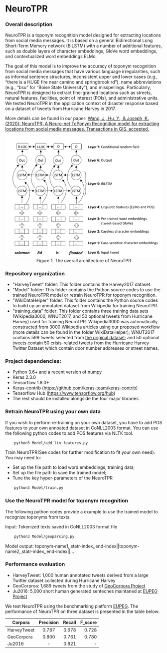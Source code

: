 # NeuroTPR


### Overall description

NeuroTPR is a toponym recognition model designed for extracting locations from social media messages. It is based on a general Bidirectional Long Short-Term Memory network (BiLSTM) with a number of additional features, such as double layers of character embeddings, GloVe word embeddings, and contextualized word embeddings ELMo.

The goal of this model is to improve the accuracy of toponym recognition from social media messages that have various
language irregularities, such as informal sentence structures, inconsistent upper and lower cases (e.g., “there is a HUGE fire near camino and springbrook rd”), name abbreviations (e.g., “bsu” for “Boise State University”), and misspellings. Particularly, NeuroTPR is designed to extract fine-grained locations such as streets, natural features, facilities, point of interest (POIs), and administrative units. We tested NeuroTPR in the application context of disaster response based on a dataset of tweets from Hurricane Harvey in 2017.

More details can be found in our paper: [Wang, J., Hu, Y., & Joseph, K. (2020): NeuroTPR: A Neuro-net ToPonym Recognition model for extracting locations from social media messages. Transactions in GIS, accepted.](https://geoai.geog.buffalo.edu/publications/)

<p align="center">
<img align="center" src="model_structure.png" width="600" />
<br />
Figure 1. The overall architecture of NeuroTPR
</p>


### Repository organization

* "HarveyTweet" folder: This folder contains the Harvey2017 dataset.
* "Model" folder: This folder contains the Python source codes to use the trained NeuroTPR model or retrain NeuroTPR for toponym recognition.
* "WikiDataHelper" folder: This folder contains the Python source codes to build up an annotated dataset from Wikipedia for training NeuroTPR.
* "training_data" folder: This folder contains three training data sets (Wikipedia3000, WNUT2017, and 50 optional tweets from Hurricane Harvey) used for training NeuroTPR. Wikipedia3000 was automatically constructed from 3000 Wikipedia articles using our proposed workflow (more details can be found in the folder WikiDataHelper); WNUT2017 contains 599 tweets selected from [the original dataset](https://github.com/leondz/emerging_entities_17); and 50 optional tweets contain 50 crisis-related tweets from the Hurricane Harvey Twitter Dataset which contain door number addresses or street names.



### Project dependencies:

* Python 3.6+ and a recent version of numpy
* Keras 2.3.0
* Tensorflow 1.8.0+
* Keras-contrib (https://github.com/keras-team/keras-contrib)
* Tensorflow Hub (https://www.tensorflow.org/hub)
* The rest should be installed alongside the four major libraries

### Retrain NeuroTPR using your own data

If you wish to perform re-training on your own dataset, you have to add POS features to your own annoated dataset in CoNLL2003 format.
You can use the following python codes to add POS features via NLTK tool.

```bash
    python3 Model/add_lin_features.py
```

Train NeuroTPR(See codes for further modification to fit your own need). You may need to:
* Set up the file path to load word embeddings, training data;
* Set up the file path to save the trained model;
* Tune the key hyper-parameters of the NeuroTPR

```bash
    python3 Model/train.py
 ```

### Use the NeuroTPR model for toponym recognition

The following python codes provide a example to use the trained model to recognize toponyms from texts.

Input: Tokenized texts saved in CoNLL2003 format file

```bash
    python3 Model/geoparsing.py
 ```
Model output: toponym-name1,,statr-index,,end-index||toponym-name2,,statr-index,,end-index||...


### Performance evaluation

* HarveyTweet: 1,000 human annotated tweets derived from a large Twitter dataset collected during Hurricane Harvey
* GeoCorproa:  1,689 tweets from the study of [GeoCorpora Project](https://github.com/geovista/GeoCorpora)
* Ju2016: 5,000 short human generated sentecnes maintaned at [EUPEG Project](https://github.com/geoai-lab/EUPEG/tree/master/corpora/Ju2016)

We test NeuroTPR using the benchmarking platform [EUPEG](https://github.com/geoai-lab/EUPEG). The performance of NeuroTPR on three dataset is presented in the table below:

|   Corpora   |  Precision |  Recall   |   F_score  |
|-------------|:----------:|----------:|-----------:|
| HarveyTweet |    0.787   |   0.678   |	0.728	|
|  GeoCorpora |    0.800   |   0.761   |	0.780	|
|    Ju2016   | 	 -	   |   0.821   |	  - 	|
